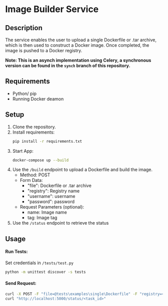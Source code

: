 # Image Builder Service

## Description
The service enables the user to upload a single Dockerfile or .tar archive, which is then used to construct a Docker image. Once completed, the image is pushed to a Docker registry.

**Note: This is an asynch implementation using Celery, a synchronous version can be found in the `synch` branch of this repository.**

## Requirements
- Python/ pip
- Running Docker deamon

## Setup
1. Clone the repository.
2. Install requirements:
   ```bash
   pip install -r requirements.txt
    ```
3. Start App:
    ```bash
    docker-compose up --build
    ```
4. Use the `/build` endpoint to upload a Dockerfile and build the image.
   - Method: POST
   - Form Data: 
     - "file": Dockerfile or .tar archive 
     - "registry": Registry name
     - "username": username
     - "password": password
   - Request Parameters (optional):
     - name: Image name
     - tag: Image tag
5. Use the `/status` endpoint to retrieve the status


## Usage
#### Run Tests:
Set credentials in `/tests/test.py`
```bash
python -m unittest discover -s tests
```
#### Send Request:
```bash
curl -X POST -F "file=@tests\examples\single\Dockerfile" -F "registry=<registry>" -F "username=<username>" -F "password=<password>" "http://localhost:5000/build?name=my_image&tag=v1.0"
curl "http://localhost:5000/status/<task_id>" 
```